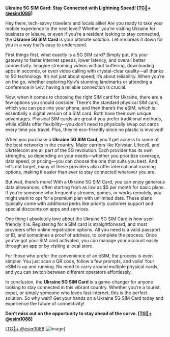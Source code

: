**Ukraine 5G SIM Card: Stay Connected with Lightning Speed! [[TG💪+ @esim1088](https://t.me/s/esim1088)]**

Hey there, tech-savvy travelers and locals alike! Are you ready to take your mobile experience to the next level? Whether you're visiting Ukraine for business or leisure, or even if you’re a resident looking to stay connected, the **Ukraine 5G SIM Card** is your ultimate solution. Let me break it down for you in a way that’s easy to understand.

First things first, what exactly is a 5G SIM card? Simply put, it's your gateway to faster internet speeds, lower latency, and overall better connectivity. Imagine streaming videos without buffering, downloading apps in seconds, or even video calling with crystal-clear quality—all thanks to 5G technology. It’s not just about speed; it’s about reliability. When you’re on the go, whether exploring Kyiv’s stunning landmarks or attending a conference in Lviv, having a reliable connection is crucial.

Now, when it comes to choosing the right SIM card for Ukraine, there are a few options you should consider. There’s the standard physical SIM card, which you can pop into your phone, and then there’s the eSIM, which is essentially a digital version of a SIM card. Both have their own unique advantages. Physical SIM cards are great if you prefer traditional methods, while eSIMs offer flexibility—you don’t need to physically swap out cards every time you travel. Plus, they’re eco-friendly since no plastic is involved!

When you purchase a **Ukraine 5G SIM Card**, you’ll get access to some of the best networks in the country. Major carriers like Kyivstar, Lifecell, and Ukrtelecom are all part of the 5G revolution. Each provider has its own strengths, so depending on your needs—whether you prioritize coverage, data speed, or pricing—you can choose the one that suits you best. And let’s not forget, many of these providers also offer international roaming options, making it easier than ever to stay connected wherever you are.

But wait, there’s more! With a Ukraine 5G SIM Card, you can enjoy generous data allowances, often starting from as low as $5 per month for basic plans. If you’re someone who frequently streams, games, or works remotely, you might want to opt for a premium plan with unlimited data. These plans typically come with additional perks like priority customer support and special discounts on apps and services.

One thing I absolutely love about the Ukraine 5G SIM Card is how user-friendly it is. Registering for a SIM card is straightforward, and most providers offer online registration options. All you need is a valid passport or ID, and sometimes a proof of address, to complete the process. Once you’ve got your SIM card activated, you can manage your account easily through an app or by visiting a local store.

For those who prefer the convenience of an eSIM, the process is even simpler. You just scan a QR code, follow a few prompts, and voila! Your eSIM is up and running. No need to carry around multiple physical cards, and you can switch between different operators effortlessly.

In conclusion, the **Ukraine 5G SIM Card** is a game-changer for anyone looking to stay connected in this vibrant country. Whether you’re a tourist, expat, or simply someone who loves fast internet, this is the perfect solution. So why wait? Get your hands on a Ukraine 5G SIM Card today and experience the future of connectivity! 

**Don’t miss out on the opportunity to stay ahead of the curve. [[TG💪+ @esim1088](https://t.me/s/esim1088)]**

[[TG💪+ @esim1088](https://t.me/s/esim1088) ![Image](https://i.postimg.cc/Y0z9fWf4/image.png)]
